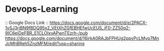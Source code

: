 # Devops-Learning
:: Google Docs Link ::
https://docs.google.com/document/d/e/2PACX-1vSJ3rjBN9fBDQ95x2_VEtXhZGfEBHEfwUcEUS_jF0-ZZ50q2-9IC6eiDeFBR_E1CLOlxyAPwnTEzrh-/pub
https://docs.google.com/document/d/16irkA0RAJbFPHUg2ppvPcLMyp7MnJcMhBReh5ZnzMFM/edit?usp=sharing
